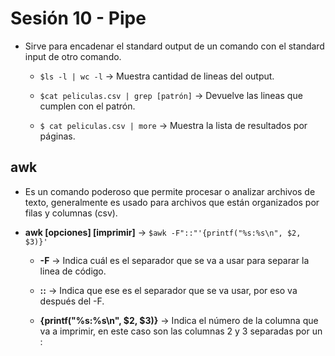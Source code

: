 # Sesión 10 - Pipe

* Sirve para encadenar el standard output de un comando con el standard input de otro comando.

	* `$ls -l | wc -l` &rarr; Muestra cantidad de lineas del output.

	* `$cat peliculas.csv | grep [patrón]` &rarr; Devuelve las lineas que cumplen con el patrón.

	* `$ cat peliculas.csv | more` &rarr; Muestra la lista de resultados por páginas.

## awk 

* Es un comando poderoso que permite procesar o analizar archivos de texto, generalmente es usado para archivos que están organizados por filas y columnas (csv).

* **awk [opciones] [imprimir]** &rarr; `$awk -F"::"'{printf("%s:%s\n", $2, $3)}'`

	* **-F** &rarr; Indica cuál es el separador que se va a usar para separar la linea de código.

	* **::** &rarr; Indica que ese es el separador que se va usar, por eso va después del -F.

	* **{printf("%s:%s\n", $2, $3)}** &rarr; Indica el número de la columna que va a imprimir, en este caso son las columnas 2 y 3 separadas por un :